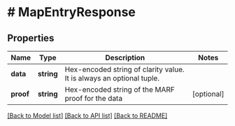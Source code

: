# # MapEntryResponse

## Properties

Name | Type | Description | Notes
------------ | ------------- | ------------- | -------------
**data** | **string** | Hex-encoded string of clarity value. It is always an optional tuple. |
**proof** | **string** | Hex-encoded string of the MARF proof for the data | [optional]

[[Back to Model list]](../../README.md#models) [[Back to API list]](../../README.md#endpoints) [[Back to README]](../../README.md)
